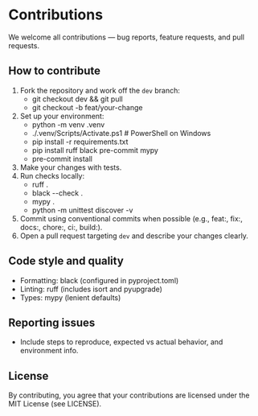 # Contributions

We welcome all contributions — bug reports, feature requests, and pull requests.

## How to contribute
1) Fork the repository and work off the `dev` branch:
   - git checkout dev && git pull
   - git checkout -b feat/your-change
2) Set up your environment:
   - python -m venv .venv
   - ./.venv/Scripts/Activate.ps1  # PowerShell on Windows
   - pip install -r requirements.txt
   - pip install ruff black pre-commit mypy
   - pre-commit install
3) Make your changes with tests.
4) Run checks locally:
   - ruff .
   - black --check .
   - mypy .
   - python -m unittest discover -v
5) Commit using conventional commits when possible (e.g., feat:, fix:, docs:, chore:, ci:, build:).
6) Open a pull request targeting `dev` and describe your changes clearly.

## Code style and quality
- Formatting: black (configured in pyproject.toml)
- Linting: ruff (includes isort and pyupgrade)
- Types: mypy (lenient defaults)

## Reporting issues
- Include steps to reproduce, expected vs actual behavior, and environment info.

## License
By contributing, you agree that your contributions are licensed under the MIT License (see LICENSE).
